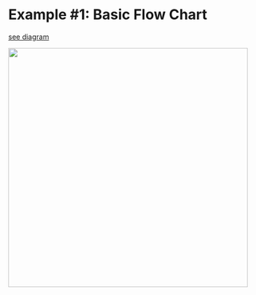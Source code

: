 # Example #1: Basic Flow Chart

<a href="https://markdown-engineering.herokuapp.com/svg/
    graph TD
    A[Choose a number] --> B{Is it 14}
    B --> A
    B --> C(Awesome)
">see diagram</a>

<img height=480 src="https://markdown-engineering.herokuapp.com/svg/
    graph TD
    A[Choose a number] --> B{Is it 14}
    B --> A
    B --> C(Awesome)
"/>
